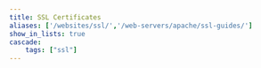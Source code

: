 ```yaml
---
title: SSL Certificates
aliases: ['/websites/ssl/','/web-servers/apache/ssl-guides/']
show_in_lists: true
cascade:
    tags: ["ssl"]
---
```


